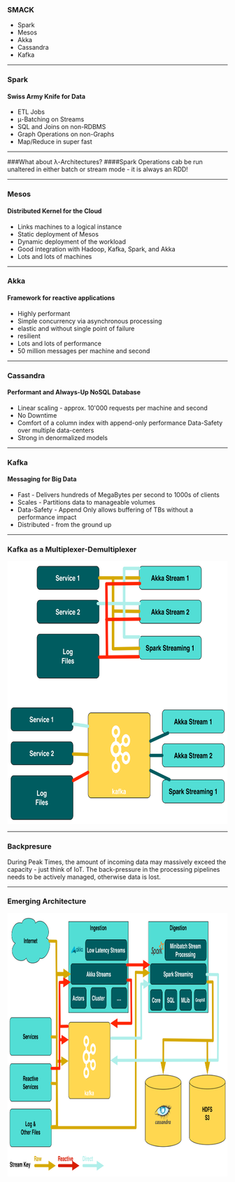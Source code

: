 
### SMACK

<!-- .slide: data-background="img/background-orange-orig.jpg" -->

- Spark <!-- .element: class="fragment" --> 
- Mesos <!-- .element: class="fragment" --> 
- Akka <!-- .element: class="fragment" --> 
- Cassandra <!-- .element: class="fragment" --> 
- Kafka <!-- .element: class="fragment" --> 

---

<!-- .slide: data-background="img/background-green-orig.jpg" -->

### Spark
#### Swiss Army Knife for Data

- ETL Jobs <!-- .element: class="fragment" --> 
- μ-Batching on Streams <!-- .element: class="fragment" --> 
- SQL and Joins on non-RDBMS <!-- .element: class="fragment" --> 
- Graph Operations on non-Graphs <!-- .element: class="fragment" --> 
- Map/Reduce in super fast <!-- .element: class="fragment" --> 

---

<!-- .slide: data-background="img/background-green-orig.jpg" -->

###What about λ-Architectures? <!-- .element: class="fragment" --> 
####Spark Operations cab be run unaltered in either batch or stream mode - it is always an RDD! <!-- .element: class="fragment" --> 

---

<!-- .slide: data-background="img/background-green-orig.jpg" -->

### Mesos
#### Distributed Kernel for the Cloud

- Links machines to a logical instance <!-- .element: class="fragment" --> 
- Static deployment of Mesos <!-- .element: class="fragment" --> 
- Dynamic deployment of the workload <!-- .element: class="fragment" --> 
- Good integration with Hadoop, Kafka, Spark, and Akka <!-- .element: class="fragment" --> 
- Lots and lots of machines <!-- .element: class="fragment" --> 

---

<!-- .slide: data-background="img/background-green-orig.jpg" -->

### Akka
#### Framework for reactive applications

- Highly performant <!-- .element: class="fragment" --> 
- Simple concurrency via asynchronous processing <!-- .element: class="fragment" --> 
- elastic and without single point of failure <!-- .element: class="fragment" --> 
- resilient <!-- .element: class="fragment" --> 
- Lots and lots of performance <!-- .element: class="fragment" --> 
- 50 million messages per machine and second <!-- .element: class="fragment" --> 
 
---

<!-- .slide: data-background="img/background-green-orig.jpg" -->

### Cassandra
#### Performant and Always-Up NoSQL Database

- Linear scaling - approx. 10'000 requests per machine and second <!-- .element: class="fragment" --> 
- No Downtime <!-- .element: class="fragment" --> 
- Comfort of a column index with append-only performance Data-Safety over multiple data-centers <!-- .element: class="fragment" --> 
- Strong in denormalized models <!-- .element: class="fragment" --> 

---

<!-- .slide: data-background="img/background-green-orig.jpg" -->

### Kafka
#### Messaging for Big Data
     
- Fast - Delivers hundreds of MegaBytes per second to 1000s of clients <!-- .element: class="fragment" --> 
- Scales - Partitions data to manageable volumes <!-- .element: class="fragment" --> 
- Data-Safety - Append Only allows buffering of TBs without a performance impact <!-- .element: class="fragment" --> 
- Distributed - from the ground up <!-- .element: class="fragment" --> 

---

<!-- .slide: data-background="img/background-green-orig.jpg" -->

### Kafka as a Multiplexer-Demultiplexer

<img src="./img/kafka_multiplexer_demultiplexer.png" style="height:600px" />

---

<!-- .slide: data-background="img/background-green-orig.jpg" -->

### Backpresure

During Peak Times, the amount of incoming data may massively exceed the capacity - just think of IoT. The back-pressure in the processing pipelines needs to be actively managed, otherwise data is lost. 

---

### Emerging Architecture 

<!-- .slide: data-background="img/background-green-orig.jpg" -->

<img src="./img/fast-data-architecture.png" style="height:600px" />

